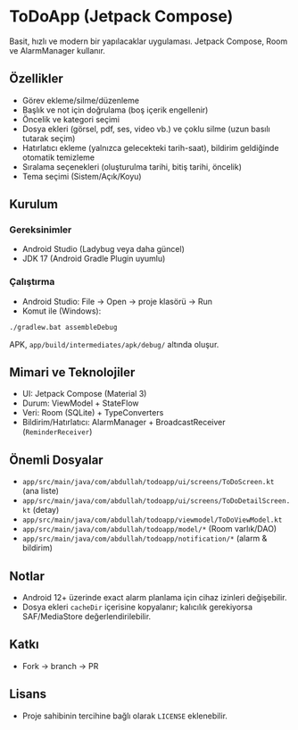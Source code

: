 # ToDoApp (Jetpack Compose)

Basit, hızlı ve modern bir yapılacaklar uygulaması. Jetpack Compose, Room ve AlarmManager kullanır.

## Özellikler
- Görev ekleme/silme/düzenleme
- Başlık ve not için doğrulama (boş içerik engellenir)
- Öncelik ve kategori seçimi
- Dosya ekleri (görsel, pdf, ses, video vb.) ve çoklu silme (uzun basılı tutarak seçim)
- Hatırlatıcı ekleme (yalnızca gelecekteki tarih-saat), bildirim geldiğinde otomatik temizleme
- Sıralama seçenekleri (oluşturulma tarihi, bitiş tarihi, öncelik)
- Tema seçimi (Sistem/Açık/Koyu)

## Kurulum
### Gereksinimler
- Android Studio (Ladybug veya daha güncel)
- JDK 17 (Android Gradle Plugin uyumlu)

### Çalıştırma
- Android Studio: File → Open → proje klasörü → Run
- Komut ile (Windows):
```bash
./gradlew.bat assembleDebug
```
APK, `app/build/intermediates/apk/debug/` altında oluşur.

## Mimari ve Teknolojiler
- UI: Jetpack Compose (Material 3)
- Durum: ViewModel + StateFlow
- Veri: Room (SQLite) + TypeConverters
- Bildirim/Hatırlatıcı: AlarmManager + BroadcastReceiver (`ReminderReceiver`)

## Önemli Dosyalar
- `app/src/main/java/com/abdullah/todoapp/ui/screens/ToDoScreen.kt` (ana liste)
- `app/src/main/java/com/abdullah/todoapp/ui/screens/ToDoDetailScreen.kt` (detay)
- `app/src/main/java/com/abdullah/todoapp/viewmodel/ToDoViewModel.kt`
- `app/src/main/java/com/abdullah/todoapp/model/*` (Room varlık/DAO)
- `app/src/main/java/com/abdullah/todoapp/notification/*` (alarm & bildirim)

## Notlar
- Android 12+ üzerinde exact alarm planlama için cihaz izinleri değişebilir.
- Dosya ekleri `cacheDir` içerisine kopyalanır; kalıcılık gerekiyorsa SAF/MediaStore değerlendirilebilir.

## Katkı
- Fork → branch → PR

## Lisans
- Proje sahibinin tercihine bağlı olarak `LICENSE` eklenebilir.
